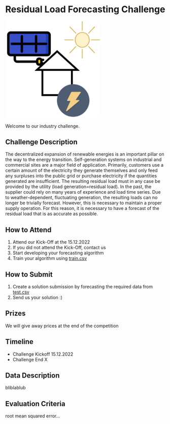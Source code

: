 # Residual Load Forecasting Challenge

<img src="imgs/industry_challenge_logo.png" alt="isolated" width="300"/>

Welcome to our industry challenge. 

## Challenge Description

The decentralized expansion of renewable energies is an important pillar on the way to the energy transition. Self-generation systems on industrial and commercial sites are a major field of application. Primarily, customers use a certain amount of the electricity they generate themselves and only feed any surpluses into the public grid or purchase electricity if the quantities generated are insufficient. The resulting residual load must in any case be provided by the utility (load generation=residual load). In the past, the supplier could rely on many years of experience and load time series. Due to weather-dependent, fluctuating generation, the resulting loads can no longer be trivially forecast. However, this is necessary to maintain a proper supply operation. For this reason, it is necessary to have a forecast of the residual load that is as accurate as possible.

## How to Attend

1. Attend our Kick-Off at the 15.12.2022 
2. If you did not attend the Kick-Off, contact us
3. Start developing your forecasting algorithm
4. Train your algorithm using [train.csv](train.csv) 


## How to Submit

1. Create a solution submission by forecasting the required data from [test.csv](test.csv)
2. Send us your solution :)

## Prizes

We will give away prices at the end of the competition

## Timeline

- Challenge Kickoff 15.12.2022
- Challenge End X

## Data Description

bliblablub

## Evaluation Criteria

root mean squared error...